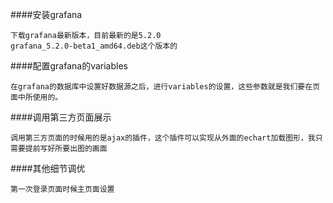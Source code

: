 ####安装grafana
```
下载grafana最新版本，目前最新的是5.2.0
grafana_5.2.0-beta1_amd64.deb这个版本的
```
####配置grafana的variables
```
在grafana的数据库中设置好数据源之后，进行variables的设置，这些参数就是我们要在页面中所使用的。
```
####调用第三方页面展示
```
调用第三方页面的时候用的是ajax的插件，这个插件可以实现从外面的echart加载图形，我只需要提前写好所要出图的画面
```
####其他细节调优
```
第一次登录页面时候主页面设置

```
